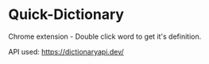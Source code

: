 # Quick-Dictionary
Chrome extension - Double click word to get it's definition.

API used: https://dictionaryapi.dev/
